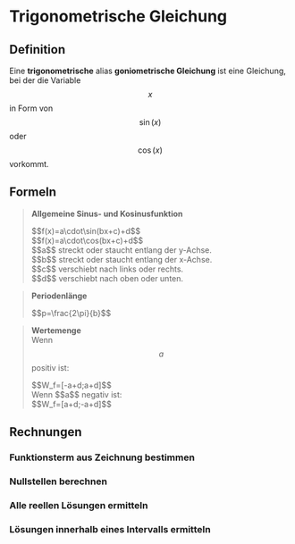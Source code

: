 <script src="https://polyfill.io/v3/polyfill.min.js?features=es6"></script>
<script id="MathJax-script" async src="https://cdn.jsdelivr.net/npm/mathjax@3/es5/tex-mml-chtml.js"></script>
<script type="text/javascript" src="https://jsxgraph.uni-bayreuth.de/distrib/jsxgraphcore.js"></script>
<link rel="stylesheet" type="text/css" href="https://jsxgraph.uni-bayreuth.de/distrib/jsxgraph.css" />
<link rel="stylesheet" type="text/css" href="../../main.css" /><!-- ← relative path to custom css -->

# Trigonometrische Gleichung

## Definition
<span class="math">Eine **trigonometrische** alias **goniometrische Gleichung** ist eine Gleichung, bei der die Variable $$x$$ in Form von $$\sin(x)$$ oder $$\cos(x)$$ vorkommt.</span>

## Formeln
> **Allgemeine Sinus- und Kosinusfunktion**
> <div class="math">$$f(x)=a\cdot\sin(bx+c)+d$$</div>
> <div class="math">$$f(x)=a\cdot\cos(bx+c)+d$$</div>
> <span class="math">$$a$$ streckt oder staucht entlang der y-Achse.<br>$$b$$ streckt oder staucht entlang der x-Achse.<br>$$c$$ verschiebt nach links oder rechts.<br>$$d$$ verschiebt nach oben oder unten.</span>

> **Periodenlänge**
> <div class="math">$$p=\frac{2\pi}{b}$$</div>

> **Wertemenge**
> <br><span class="math">Wenn $$a$$ positiv ist:</span>
> <div class="math">$$W_f=[-a+d;a+d]$$</div>
> <span class="math">Wenn $$a$$ negativ ist:</span>
> <div class="math">$$W_f=[a+d;-a+d]$$</div>

## Rechnungen
### Funktionsterm aus Zeichnung bestimmen
### Nullstellen berechnen
### Alle reellen Lösungen ermitteln
### Lösungen innerhalb eines Intervalls ermitteln